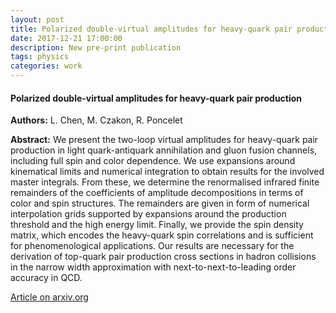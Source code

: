 ```yaml
---
layout: post
title: Polarized double-virtual amplitudes for heavy-quark pair production
date: 2017-12-21 17:00:00
description: New pre-print publication
tags: physics 
categories: work
---
```


<h4> Polarized double-virtual amplitudes for heavy-quark pair production </h4>

<b>Authors:</b> L. Chen, M. Czakon, R. Poncelet

<b>Abstract:</b> We present the two-loop virtual amplitudes for heavy-quark pair production in light quark-antiquark annihilation and gluon fusion channels, including full spin and color dependence. We use expansions around kinematical limits and numerical integration to obtain results for the involved master integrals. From these, we determine the renormalised infrared finite remainders of the coefficients of amplitude decompositions in terms of color and spin structures. The remainders are given in form of numerical interpolation grids supported by expansions around the production threshold and the high energy limit. Finally, we provide the spin density matrix, which encodes the heavy-quark spin correlations and is sufficient for phenomenological applications. Our results are necessary for the derivation of top-quark pair production cross sections in hadron collisions in the narrow width approximation with next-to-next-to-leading order accuracy in QCD.

<a href="https://arxiv.org/abs/1712.08075">Article on arxiv.org</a>
